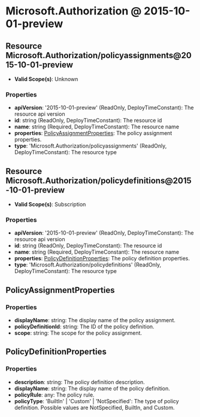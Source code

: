 # Microsoft.Authorization @ 2015-10-01-preview

## Resource Microsoft.Authorization/policyassignments@2015-10-01-preview
* **Valid Scope(s)**: Unknown
### Properties
* **apiVersion**: '2015-10-01-preview' (ReadOnly, DeployTimeConstant): The resource api version
* **id**: string (ReadOnly, DeployTimeConstant): The resource id
* **name**: string (Required, DeployTimeConstant): The resource name
* **properties**: [PolicyAssignmentProperties](#policyassignmentproperties): The policy assignment properties.
* **type**: 'Microsoft.Authorization/policyassignments' (ReadOnly, DeployTimeConstant): The resource type

## Resource Microsoft.Authorization/policydefinitions@2015-10-01-preview
* **Valid Scope(s)**: Subscription
### Properties
* **apiVersion**: '2015-10-01-preview' (ReadOnly, DeployTimeConstant): The resource api version
* **id**: string (ReadOnly, DeployTimeConstant): The resource id
* **name**: string (Required, DeployTimeConstant): The resource name
* **properties**: [PolicyDefinitionProperties](#policydefinitionproperties): The policy definition properties.
* **type**: 'Microsoft.Authorization/policydefinitions' (ReadOnly, DeployTimeConstant): The resource type

## PolicyAssignmentProperties
### Properties
* **displayName**: string: The display name of the policy assignment.
* **policyDefinitionId**: string: The ID of the policy definition.
* **scope**: string: The scope for the policy assignment.

## PolicyDefinitionProperties
### Properties
* **description**: string: The policy definition description.
* **displayName**: string: The display name of the policy definition.
* **policyRule**: any: The policy rule.
* **policyType**: 'BuiltIn' | 'Custom' | 'NotSpecified': The type of policy definition. Possible values are NotSpecified, BuiltIn, and Custom.

